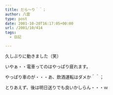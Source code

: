 ```yaml
---
title: だら～り＾＾；
author: 八雲
type: post
date: 2001-10-20T16:17:05+00:00
url: /2001/10/414
tags:
  - 日記

---
```

久しぶりに動きました（笑）
  
いやぁ・・電車ってのはやっぱり疲れます。
  
やっぱり車のが・・・あ、飲酒運転はダメか＾＾；

とりあえず、後は明日送りでも良いかしらん・・・ｗ
